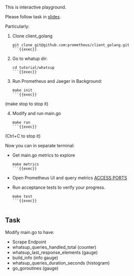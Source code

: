 This is interactive playground.

Please follow task in [slides](https://docs.google.com/presentation/d/1-LauyQqDQD5a1oAk16Ke03uKGwgH5UT0hBuy7aIwJIg/edit).

Particularly:

1. Clone client_golang

    ```
    git clone git@github.com:prometheus/client_golang.git
    ```{{exec}}
   
2. Go to whatup dir:

    ```
    cd tutorial/whatsup
    ```{{exec}}
   
3. Run Prometheus and Jaeger in Background:

    ```
    make init
    ```{{exec}}

(make stop to stop it)

4. Modify and run main.go

    ```
    make run
    ```{{exec}}

(Ctrl+C to stop it)

Now you can in separate terminal:

* Get main.go metrics to explore

    ```
    make metrics
    ```{{exec}}

* Open Prometheus UI and query metrics [ACCESS PORTS]({{TRAFFIC_SELECTOR}})
* Run acceptance tests to verify your progress.

    ```
    make test
    ```{{exec}}


## Task

Modify main.go to have:

- Scrape Endpoint
- whatsup_queries_handled_total (counter)
- whatsup_last_response_elements (gauge)
- build_info (info gauge)
- whatsup_queries_duration_seconds (histogram)
- go_goroutines (gauge)
